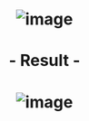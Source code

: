 # <p align="center"> ![image](https://github.com/ChrstphrChevalier/42Lausanne/assets/146819291/be1f728e-d64a-468c-97fc-a0f2877d93b0) </p>

# <p align="center"> - Result - </p>

# <p align="center"> ![image](https://github.com/ChrstphrChevalier/42Lausanne/assets/146819291/16f7cdb3-6a32-4d00-ba94-5b633b405c00) </p>
